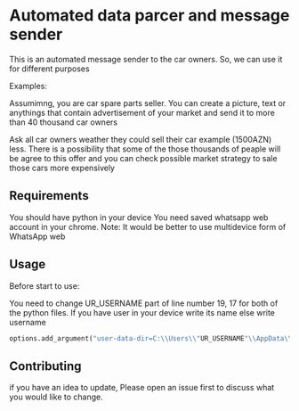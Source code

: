 # Automated data parcer and message sender

This is an automated message sender to the car owners. So, we can use it for different purposes

Examples:

Assumimng, you are car spare parts seller. You can create a picture, text or anythings that contain advertisement of your market and 
send it to more than 40 thousand car owners

Ask all car owners weather they could sell their car example (1500AZN) less.
There is a possibility that some of the those thousands of peaple will be agree to this offer and you can check possible market strategy to sale
those cars more expensively

## Requirements

You should have python in your device
You need saved whatsapp web account in your chrome. Note: It would be better to use multidevice form of WhatsApp web

## Usage

Before start to use: 

You need to change UR_USERNAME part of line number 19, 17 for both of the python files. If you have user in your device write its name else write username 

```python
options.add_argument("user-data-dir=C:\\Users\\"UR_USERNAME"\\AppData\\Local\\Google\\Chrome\\User Data\\Default\\");
```

## Contributing
if you have an idea to update, Please open an issue first to discuss what you would like to change.




